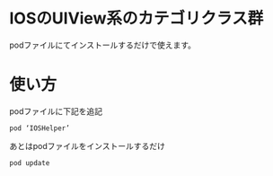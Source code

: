 # IOSのUIView系のカテゴリクラス群
podファイルにてインストールするだけで使えます。

# 使い方
podファイルに下記を追記  

```
pod ‘IOSHelper’
````

あとはpodファイルをインストールするだけ

```
pod update
```